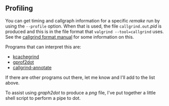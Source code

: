 Profiling
---------

You can get timing and callgraph information for a specific *remake* run by using the `--profile` option.
When that is used, the file `callgrind.out`.*pid* is produced and this is in the file format that `valgrind --tool=callgrind` uses.
See the [callgrind format manual](http://valgrind.org/docs/manual/cl-format.html) for some information on this.

Programs that can interpret this are:

* [kcachegrind](http://kcachegrind.sourceforge.net/html/Home.html)
* [gprof2dot](http://github.com/jrfonseca/gprof2dot)
* [callgrind-annotate](http://valgrind.org/docs/manual/cl-manual.html#cl-manual.callgrind_annotate-options)

If there are other programs out there, let me know and I'll add to the list above.

To assist using *graph2dot* to produce a *png* file, I've put together a little shell script to perform a pipe to dot.

